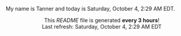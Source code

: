My name is Tanner and today is Saturday, October 4, 2:29 AM EDT.

<p align="center">This <i>README</i> file is generated <b>every 3 hours</b>!</br>Last refresh: Saturday, October 4, 2:29 AM EDT<br /></p>
